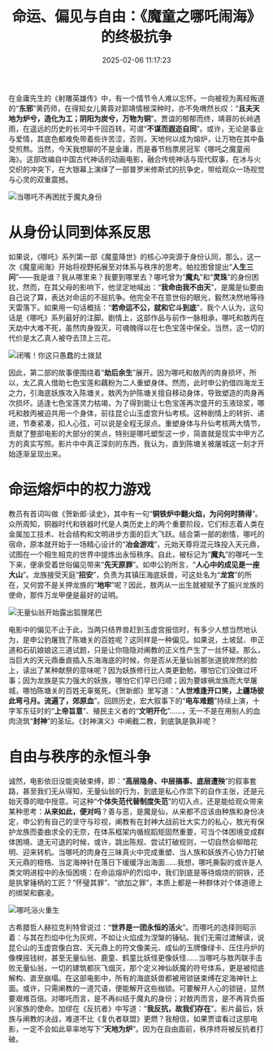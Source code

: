 ﻿---
categories:
- 生活感悟
date: 2025-02-06 11:17:23
description: 春节档爆款动画《哪吒之魔童闹海》不仅延续了《魔童降世》的精彩叙事，更将主题升华至对身份认同、权力游戏与自由秩序的深刻探讨。本片通过哪吒与敖丙的劫后重生，揭示了偏见、制度失范与个体抗争的复杂关系。文章深入剖析了影片中的权力结构、种族偏见与道德困境，结合历史与哲学视角，探讨了人类文明进程中的永恒矛盾。从 “我命由我不由天” 到打破天元鼎的桎梏，《哪吒》系列以其燃爆的剧情与深刻的内涵，成为一部关于自由与反抗的史诗。如果你热爱动画电影、神话改编或社会议题探讨，这篇深度解析将为你带来全新的观影视角与思想启发。
image: /posts/1540537013/P2561551373.jpg
slug: Ne-Zha-2
tags:
- 影评
- 哪吒
- 封神
- 动漫
title: 命运、偏见与自由：《魔童之哪吒闹海》的终极抗争
image: /posts/ne-zha-2/P2917853848.jpg
---


在金庸先生的《射雕英雄传》中，有一个情节令人难以忘怀。一向被视为离经叛道的“**东邪**”黄药师，在得知女儿黄蓉对郭靖情根深种时，亦不免喟然长叹：“**且夫天地为炉兮，造化为工；阴阳为炭兮，万物为铜**”。贾谊的郁郁而终，靖蓉的长岭遇雨，在遥远的历史的长河中千回百转，可谓“**不谋而遐迩自同**”。或许，无论是事业与爱情，其底色都难免带着些许苦涩，否则，天地何以成为熔炉，让万物在其中备受煎熬。当然，今天我想聊的不是金庸，而是春节档票房冠军《哪吒之魔童闹海》。这部改编自中国古代神话的动画电影，融合传统神话与现代叙事，在冰与火交织的冲突下，在大银幕上演绎了一部普罗米修斯式的抗争史，带给观众一场视觉与心灵的双重震撼。

![当哪吒不再困扰于魔丸身份](/posts/ne-zha-2/P2916821464.jpg)

# 从身份认同到体系反思

如果说，《哪吒》系列第一部《魔童降世》的核心冲突源于身份认同，那么，这一次《魔童闹海》开始将视野拓展至对体系与秩序的思考。帕拉图曾提出“**人生三问**”——我是谁？我从哪里来？我要到哪里去？哪吒曾为“**魔丸**”和“**灵珠**”的身份困扰，然而，在其父母的影响下，他坚定地喊出：“**我命由我不由天**”，是魔是仙要由自己说了算，表达对命运的不屈抗争。他完全不在意世俗的眼光，毅然决然地等待天雷落下。如果用一句话概括：“**若命运不公，就和它斗到底**”，我个人认为，这句话是《哪吒》系列最好的注脚。剧情上，这部作品与前作一脉相承，哪吒和敖丙在天劫中大难不死，虽然肉身毁灭，可魂魄得以在七色宝莲中保全。当然，这一切的代价是太乙真人被夺去顶上三花。

![闭嘴！你这只愚蠢的土拨鼠](/posts/ne-zha-2/P2917181289.jpg)

因此，第二部的故事便围绕着“**劫后余生**”展开。因为哪吒和敖丙的肉身损坏，所以，太乙真人借助七色宝莲和藕粉为二人重塑身体。然而，此时申公豹借四海龙王之力，引海底妖族攻入陈塘关。敖丙为护陈塘关擅自移动身体，导致塑造的肉身再次损坏。适逢七色宝莲灵力枯竭，为了得到能让七色宝莲再次盛开的玉液琼浆，哪吒和敖丙被迫共用一个身体，前往昆仑山玉虚宫升仙考核。这种剧情上的转折、递进，节奏紧凑，扣人心弦，可以说是全程无尿点。重塑身体与升仙考核两大情节，贡献了整部电影的大部分的笑点，特别是哪吒塑型这一步，简直就是现实中甲方乙方的真实写照。影片中中真正深刻的东西，我认为，直到陈塘关被屠城这一刻才开始逐渐呈现出来。

# 命运熔炉中的权力游戏

教员有首词叫做《贺新郎·读史》，其中有一句“**铜铁炉中翻火焰，为问何时猜得**”。众所周知，铜器时代和铁器时代是人类历史上的两个重要阶段，它们标志着人类在金属加工技术、社会结构和文明进步方面的巨大飞跃。结合第一部的剧情，哪吒的宿命，原本就开始于一场精心设计的“**冶金游戏**”，元始天尊将混元珠投入天元鼎，试图在一个相生相克的世界中提炼出永恒秩序。自此，被标记为“**魔丸**”的哪吒一生下来，便承受着世俗偏见带来“**先天原罪**”。如申公豹所言，“**人心中的成见是一座大山**”。龙族接受天庭“**招安**”，负责为其镇压海底妖兽，可这处名为“**龙宫**”的所在，又何尝不是关押龙族的“**地牢**”呢？因此，敖丙从一出生就被赋予了振兴龙族的使命，那件万龙甲便是最好的证明。

![无量仙翁开始露出狐狸尾巴](/posts/ne-zha-2/P2917997205.jpg)


电影中的偏见不止于此，当两只结界兽赶到玉虚宫报信时，有多少人想当然地认为，是申公豹屠戮了陈塘关的百姓呢？这同样是一种偏见。如果说，土坡鼠、申正道和石矶娘娘这三道试题，只是让你隐隐对阐教的正义性产生了一丝怀疑。那么，当巨大的天元鼎垂直插入东海海底的时候，你是否从无量仙翁那张道貌岸然的脸上，读出了某种献祭的意味呢？因为妖族修行比人类更勤勉，哪怕它们没做过坏事；因为龙族是实力强大的妖族，哪怕它们早已归顺；因为要嫁祸龙族而大举屠城，哪怕陈塘关的百姓无辜冤死。《贺新郎》里写道：“**人世难逢开口笑，上疆场彼此弯弓月。流遍了，郊原血**”。回顾历史，宏大叙事下的“**电车难题**”持续上演，十字军东征时的“**上帝旨意**”、殖民主义者的“**文明开化**”……，无一不是在用别人的血肉浇筑“**封神**”的圣坛。《封神演义》中阐截二教，到底孰是孰非呢？

# 自由与秩序的永恒斗争

诚然，电影依旧没能突破束缚，即：“**高层隐身、中层搞事、底层遭殃**”的叙事套路，甚至我们无从得知，无量仙翁的行为，到底是私心作祟下的自作主张，还是元始天尊的暗中授意。可这种“**个体失范代替制度失范**”的切入点，还是能给观众带来某种思考：**从来如此，便对吗**？善与恶，是魔是仙，从来都不应该由种族和身份决定，申公豹有自己的坚守与珍视，阐教有在封神大战前壮大实力的私心，敖光有保护龙族而委曲求全的无奈，在体系框架内循规蹈矩固然重要，可当个体困境变成群体困境、退无可退的时候，或许，跳出陈规、尝试打破规则，一切自然会柳暗花明、迎来转机。当哪吒的肉身在三昧真火中完成重塑、当人族和妖族齐心协力打破天元鼎的桎梏、当定海神针在落日下缓缓浮出海面……我想，哪吒撕裂的或许是人类文明进程中的永恒困境：在命运熔炉的烈焰中，我们到底是等待煅烧的铜铁，还是执掌锤柄的工匠？“怀璧其罪”、“欲加之罪”，本质上都是一种群体对个体道德上的绑架和霸凌。

![哪吒浴火重生](/posts/ne-zha-2/P2917762223.jpg)

古希腊哲人赫拉克利特曾说过：“**世界是一团永恒的活火**”。而哪吒的选择则昭示着：与其在烈焰中化为灰烬，不如让火焰成为涅槃的锤砧。我们无需过渡解读，说昆仑山的玉虚宫像白宫、天元鼎上的符文像美元、成仙的玉牌像绿卡、压住丹炉的像棵摇钱树，甚至无量仙翁、鹿童、鹤童比妖怪更像妖怪……当哪吒与敖丙联手击败无量仙翁，一切的建筑都灰飞烟灭，那个定义神仙妖魔的符号体系，更是被彻底解构、直至崩塌。在这部电影中，所有的海底妖兽都被用锁链束缚在定海神针上面。或许，只需阐教的一道咒语，便能解开这些枷锁。可要解开人心的锁链，显然要艰难百倍。对哪吒而言，是不再纠结于魔丸的身份；对敖丙而言，是不再背负振兴家族的使命。加缪在《反抗者》中写道：“**我反抗，故我们存在**”。影片最后，妖族与阐教的决战，难道不比《复仇者联盟》更燃？我相信，如果贾谊看过这部电影，一定不会如此草率地写下“**天地为炉**”。因为在自由面前，秩序终将被反抗者打破。



